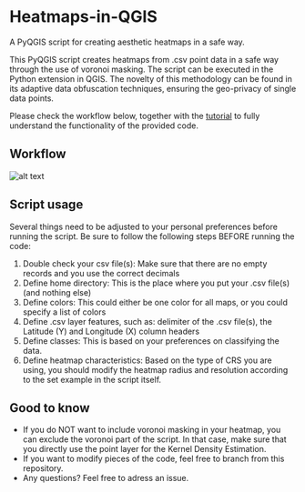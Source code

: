 # Heatmaps-in-QGIS
A PyQGIS script for creating aesthetic heatmaps in a safe way.

This PyQGIS script creates heatmaps from .csv point data in a safe way through the use of voronoi masking. The script can be executed in the Python extension in QGIS. 
The novelty of this methodology can be found in its adaptive data obfuscation techniques, ensuring the geo-privacy of single data points.

Please check the workflow below, together with the [tutorial](https://github.com/BramR123/Heatmaps-in-QGIS/blob/main/Tutorial/README.md) to fully understand the functionality of the provided code.

## Workflow
![alt text](https://github.com/BramR123/Heatmaps-in-QGIS/blob/main/Workflow.jpg?raw=true)

## Script usage
Several things need to be adjusted to your personal preferences before running the script. Be sure to follow the following steps BEFORE running the code:
1. Double check your csv file(s): Make sure that there are no empty records and you use the correct decimals
2. Define home directory: This is the place where you put your .csv file(s) (and nothing else)
3. Define colors: This could either be one color for all maps, or you could specify a list of colors
4. Define .csv layer features, such as: delimiter of the .csv file(s), the Latitude (Y) and Longitude (X) column headers
5. Define classes: This is based on your preferences on classifying the data.
6. Define heatmap characteristics: Based on the type of CRS you are using, you should modify the heatmap radius and resolution according to the set example in the script itself.

## Good to know
- If you do NOT want to include voronoi masking in your heatmap, you can exclude the voronoi part of the script. In that case, make sure that you directly use the point layer for the Kernel Density Estimation.
- If you want to modify pieces of the code, feel free to branch from this repository.
- Any questions? Feel free to adress an issue.
